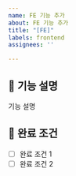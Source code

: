 ```yaml
---
name: FE 기능 추가
about: FE 기능 추가
title: "[FE]"
labels: frontend
assignees: ''

---
```


## :hammer: 기능 설명

기능 설명

## 📑 완료 조건

- [ ] 완료 조건 1
- [ ] 완료 조건 2

